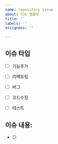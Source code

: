 ```yaml
---
name: repository issue
about: 이슈 템플릿
title: ''
labels: ''
assignees: ''

---
```


## 이슈 타입
<!--체크 또는 추가 / 해당되지않는 것은 지우기-->
* [ ] 기능추가
* [ ] 리펙토링
* [ ] 버그
* [ ] 코드수정
* [ ] 테스트


## 이슈 내용:
* [ ] 
